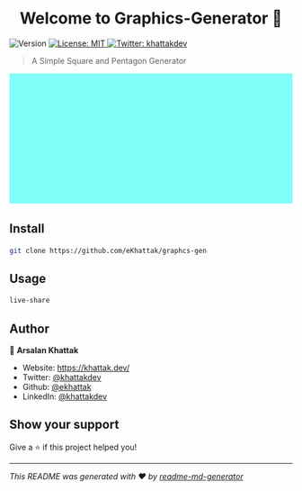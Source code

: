 <h1 align="center">Welcome to Graphics-Generator 👋</h1>
<p>
  <img alt="Version" src="https://img.shields.io/badge/version-1.0.0-blue.svg?cacheSeconds=2592000" />
  <a href="#" target="_blank">
    <img alt="License: MIT" src="https://img.shields.io/badge/License-MIT-yellow.svg" />
  </a>
  <a href="https://twitter.com/khattakdev" target="_blank">
    <img alt="Twitter: khattakdev" src="https://img.shields.io/twitter/follow/khattakdev.svg?style=social" />
  </a>
</p>

> A Simple Square and Pentagon Generator

![Demo](/media.gif)

## Install

```sh
git clone https://github.com/eKhattak/graphcs-gen
```

## Usage

```sh
live-share
```

## Author

👤 **Arsalan Khattak**

- Website: https://khattak.dev/
- Twitter: [@khattakdev](https://twitter.com/khattakdev)
- Github: [@ekhattak](https://github.com/ekhattak)
- LinkedIn: [@khattakdev](https://linkedin.com/in/khattakdev)

## Show your support

Give a ⭐️ if this project helped you!

---

_This README was generated with ❤️ by [readme-md-generator](https://github.com/kefranabg/readme-md-generator)_
